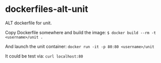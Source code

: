 dockerfiles-alt-unit
======================

ALT dockerfile for unit.

Copy Dockerfile somewhere and build the image:
`$ docker build --rm -t <username>/unit .`

And launch the unit container:
`docker run -it -p 80:80 <username>/unit`

It could be test via:
`curl localhost:80`
